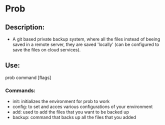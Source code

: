 # Prob

## Description:
* A git based private backup system, where all the files instead of beeing saved in a remote server, they are saved 'locally' (can be configured to save the files on cloud services).

## Use:
prob command [flags]

### Commands:
* init: initializes the environment for prob to work
* config: to set and acces various configurations of your environment
* add: used to add the files that you want to be backed up
* backup: command that backs up all the files that you added
